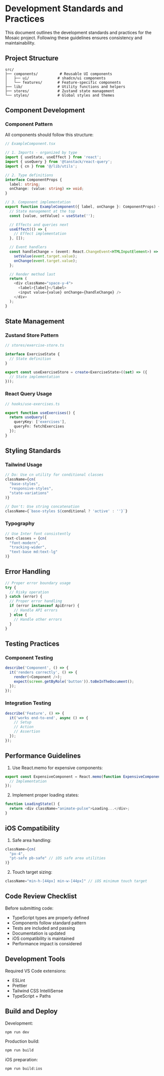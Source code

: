 # Development Standards and Practices

This document outlines the development standards and practices for the Mosaic project. Following these guidelines ensures consistency and maintainability.

## Project Structure

```
src/
├── components/          # Reusable UI components
│   ├── ui/             # shadcn/ui components
│   └── features/       # Feature-specific components
├── lib/                # Utility functions and helpers
├── stores/             # Zustand state management
└── styles/             # Global styles and themes
```

## Component Development

### Component Pattern

All components should follow this structure:

```typescript
// ExampleComponent.tsx

// 1. Imports - organized by type
import { useState, useEffect } from 'react';
import { useQuery } from '@tanstack/react-query';
import { cn } from '@/lib/utils';

// 2. Type definitions
interface ComponentProps {
  label: string;
  onChange: (value: string) => void;
}

// 3. Component implementation
export function ExampleComponent({ label, onChange }: ComponentProps) {
  // State management at the top
  const [value, setValue] = useState('');

  // Effects and queries next
  useEffect(() => {
    // Effect implementation
  }, []);

  // Event handlers
  const handleChange = (event: React.ChangeEvent<HTMLInputElement>) => {
    setValue(event.target.value);
    onChange(event.target.value);
  };

  // Render method last
  return (
    <div className="space-y-4">
      <label>{label}</label>
      <input value={value} onChange={handleChange} />
    </div>
  );
}
```

## State Management

### Zustand Store Pattern

```typescript
// stores/exercise-store.ts

interface ExerciseState {
  // State definition
}

export const useExerciseStore = create<ExerciseState>((set) => ({
  // State implementation
}));
```

### React Query Usage

```typescript
// hooks/use-exercises.ts

export function useExercises() {
  return useQuery({
    queryKey: ['exercises'],
    queryFn: fetchExercises
  });
}
```

## Styling Standards

### Tailwind Usage

```typescript
// Do: Use cn utility for conditional classes
className={cn(
  "base-styles",
  "responsive-styles",
  "state-variations"
)}

// Don't: Use string concatenation
className={`base-styles ${conditional ? 'active' : ''}`}
```

### Typography

```typescript
// Use Inter font consistently
text-classes = {cn(
  "font-modern",
  "tracking-wider",
  "text-base md:text-lg"
)}
```

## Error Handling

```typescript
// Proper error boundary usage
try {
  // Risky operation
} catch (error) {
  // Proper error handling
  if (error instanceof ApiError) {
    // Handle API errors
  } else {
    // Handle other errors
  }
}
```

## Testing Practices

### Component Testing

```typescript
describe('Component', () => {
  it('renders correctly', () => {
    render(<Component />);
    expect(screen.getByRole('button')).toBeInTheDocument();
  });
});
```

### Integration Testing

```typescript
describe('Feature', () => {
  it('works end-to-end', async () => {
    // Setup
    // Action
    // Assertion
  });
});
```

## Performance Guidelines

1. Use React.memo for expensive components:
```typescript
export const ExpensiveComponent = React.memo(function ExpensiveComponent() {
  // Implementation
});
```

2. Implement proper loading states:
```typescript
function LoadingState() {
  return <div className="animate-pulse">Loading...</div>;
}
```

## iOS Compatibility

1. Safe area handling:
```typescript
className={cn(
  "px-4",
  "pt-safe pb-safe" // iOS safe area utilities
)}
```

2. Touch target sizing:
```typescript
className="min-h-[44px] min-w-[44px]" // iOS minimum touch target
```

## Code Review Checklist

Before submitting code:
- TypeScript types are properly defined
- Components follow standard pattern
- Tests are included and passing
- Documentation is updated
- iOS compatibility is maintained
- Performance impact is considered

## Development Tools

Required VS Code extensions:
- ESLint
- Prettier
- Tailwind CSS IntelliSense
- TypeScript + Paths

## Build and Deploy

Development:
```bash
npm run dev
```

Production build:
```bash
npm run build
```

iOS preparation:
```bash
npm run build:ios
```

